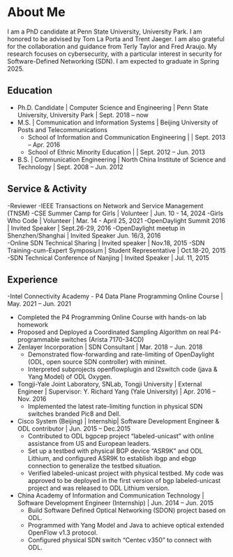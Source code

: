 # About Me
I am a PhD candidate at Penn State University, University Park. I am honored to be advised by Tom La Porta and Trent Jaeger. I am also grateful for the collaboration and guidance from Terly Taylor and Fred Araujo. My research focuses on cybersecurity, with a particular interest in security for Software-Defined Networking (SDN). I am expected to graduate in Spring 2025.
## Education
- Ph.D. Candidate | Computer Science and Engineering      |     Penn State University, University Park        |              Sept. 2018 – now
- M.S. | Communication and Information Systems |  Beijing University of Posts and Telecommunications 
  - School of Information and Communication Engineering                |             |                                         Sept. 2013 – Apr. 2016
  - School of Ethnic Minority Education                                |            |      	   Sept. 2012 – Jun. 2013
- B.S. | Communication Engineering                   |      North China Institute of Science and Technology |           Sept. 2008 – Jun. 2012
## Service & Activity
-Reviewer
  -IEEE Transactions on Network and Service Management (TNSM)
-CSE Summer Camp for Girls          	        	        					|	Volunteer     	  	        	      |  	           				      Jun. 10 - 14, 2024
-Girls Who Code       	       	                                  	   |    						Volunteer  	        	        	        |	           		     Mar. 14 - April 25, 2021
-OpenDaylight Summit 2016            	                    	        	 |       			Invited Speaker                   	         |                    Sept.26-29, 2016 
-OpenDaylight meetup in Shenzhen/Shanghai         		|					Invited Speaker                                                       	 			   Jun. 16/3, 2016   
-Online SDN Technical Sharing                                  |          	        			Invited speaker               |                               Nov.18, 2015 
-SDN Training-cum-Expert Symposium                   	        |					Student Representative                 |                                       			  Oct.18-20, 2015
-SDN Technical Conference of Nanjing                      	     |   					Invited Speaker                            |                   	        	 Jul. 11, 2015

## Experience
-Intel Connectivity Academy - P4 Data Plane Programming Online Course                                                                                        |	May. 2021 – Jun. 2021
  - Completed the P4 Programming Online Course with hands-on lab homework
  - Proposed and Deployed a Coordinated Sampling Algorithm on real P4-programmable switches (Arista 7170-34CD)
- Zenlayer Incorporation   								|	     SDN Consultant 										|		Mar. 2018 – Jun. 2018
  - Demonstrated flow-forwarding and rate-limiting of OpenDaylight (ODL, open source SDN controller) with mininet.
  - Interpreted subprojects openflowplugin and l2switch code (java & Yang Model) of ODL Oxygen.
- Tongji-Yale Joint Laboratory, SNLab, Tongji University         |             External Engineer | Supervisor: Y. Richard Yang (Yale University)	|		Apr. 2016 – Nov. 2016
  - Implemented the latest rate-limiting function in physical SDN switches branded Pic8 and Dell.
- Cisco System (Beijing)                                				|		     Internship| Software Development Engineer & ODL contributor       |     	Jun. 2015 – Dec.2015
  - Contributed to ODL bgpcep project “labeled-unicast” with online assistance from US and European leaders.
  - Set up a testbed with physical BGP device “ASR9K” and ODL Lithium, and configured ASR9K to establish ibgp and ebgp connection to generalize the testbed situation.
  - Verified labeled-unicast project with physical testbed. My code was approved to be deployed in the first version of bgp labeled-unicast project and was released to ODL Lithium version.
- China Academy of Information and Communication Technology    |    Software Development Engineer (Internship)                             |     		Jun. 2014 – Jun. 2015
  - Build Software Defined Optical Networking (SDON) project based on ODL.
  - Programmed with Yang Model and Java to achieve optical extended OpenFlow v1.3 protocol.
  - Configured physical SDN switch “Centec v350” to connect with ODL.

